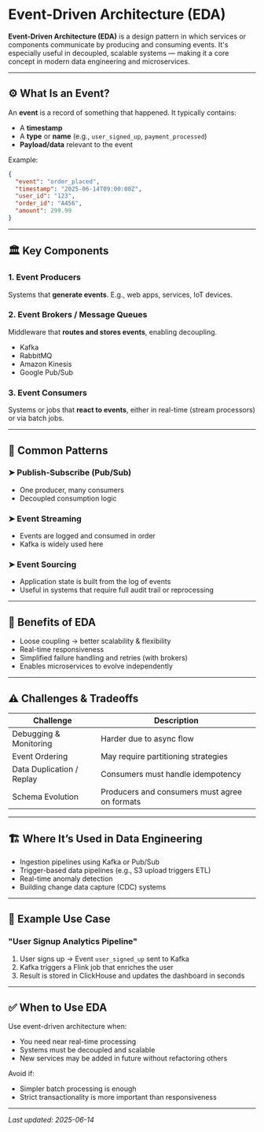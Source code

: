 # Event-Driven Architecture (EDA)

**Event-Driven Architecture (EDA)** is a design pattern in which services or components communicate by producing and consuming events. It's especially useful in decoupled, scalable systems — making it a core concept in modern data engineering and microservices.

---

## ⚙️ What Is an Event?

An **event** is a record of something that happened. It typically contains:

* A **timestamp**
* A **type** or **name** (e.g., `user_signed_up`, `payment_processed`)
* **Payload/data** relevant to the event

Example:

```json
{
  "event": "order_placed",
  "timestamp": "2025-06-14T09:00:00Z",
  "user_id": "123",
  "order_id": "A456",
  "amount": 299.99
}
```

---

## 🏛️ Key Components

### 1. **Event Producers**

Systems that **generate events**. E.g., web apps, services, IoT devices.

### 2. **Event Brokers / Message Queues**

Middleware that **routes and stores events**, enabling decoupling.

* Kafka
* RabbitMQ
* Amazon Kinesis
* Google Pub/Sub

### 3. **Event Consumers**

Systems or jobs that **react to events**, either in real-time (stream processors) or via batch jobs.

---

## 🔁 Common Patterns

### ➤ Publish-Subscribe (Pub/Sub)

* One producer, many consumers
* Decoupled consumption logic

### ➤ Event Streaming

* Events are logged and consumed in order
* Kafka is widely used here

### ➤ Event Sourcing

* Application state is built from the log of events
* Useful in systems that require full audit trail or reprocessing

---

## 🧠 Benefits of EDA

* Loose coupling → better scalability & flexibility
* Real-time responsiveness
* Simplified failure handling and retries (with brokers)
* Enables microservices to evolve independently

---

## ⚠️ Challenges & Tradeoffs

| Challenge                 | Description                                   |
| ------------------------- | --------------------------------------------- |
| Debugging & Monitoring    | Harder due to async flow                      |
| Event Ordering            | May require partitioning strategies           |
| Data Duplication / Replay | Consumers must handle idempotency             |
| Schema Evolution          | Producers and consumers must agree on formats |

---

## 🏗️ Where It’s Used in Data Engineering

* Ingestion pipelines using Kafka or Pub/Sub
* Trigger-based data pipelines (e.g., S3 upload triggers ETL)
* Real-time anomaly detection
* Building change data capture (CDC) systems

---

## 🚀 Example Use Case

### "User Signup Analytics Pipeline"

1. User signs up → Event `user_signed_up` sent to Kafka
2. Kafka triggers a Flink job that enriches the user
3. Result is stored in ClickHouse and updates the dashboard in seconds

---

## ✅ When to Use EDA

Use event-driven architecture when:

* You need near real-time processing
* Systems must be decoupled and scalable
* New services may be added in future without refactoring others

Avoid if:

* Simpler batch processing is enough
* Strict transactionality is more important than responsiveness

---

*Last updated: 2025-06-14*
